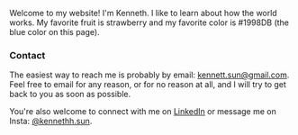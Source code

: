 Welcome to my website! I'm Kenneth. I like to learn about how the world works. My favorite fruit is strawberry and my favorite color is #1998DB (the blue color on this page).

### Contact
The easiest way to reach me is probably by email: <a href="mailto:kennett.sun@gmail.com">kennett.sun@gmail.com</a>. Feel free to email for any reason, or for no reason at all, and I will try to get back to you as soon as possible.

You're also welcome to connect with me on [LinkedIn](https://www.linkedin.com/in/kenneth-ht-sun/) or message me on Insta: [@kennethh.sun](https://www.instagram.com/kennethh.sun/).

